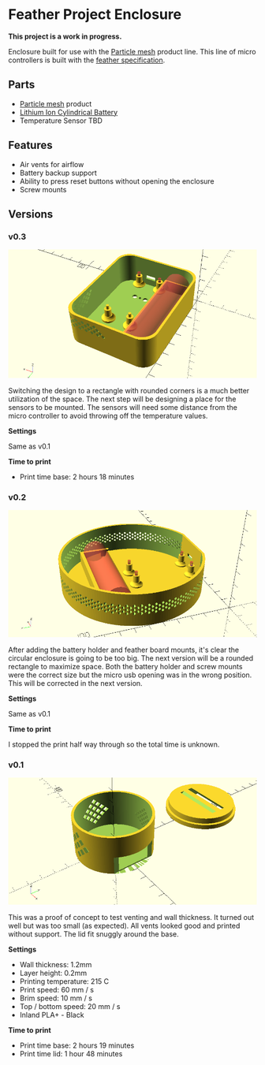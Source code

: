 # Feather Project Enclosure

**This project is a work in progress.**

Enclosure built for use with the [Particle mesh](https://www.particle.io/mesh/) product line. This line of micro controllers is built with the [feather specification](https://learn.adafruit.com/adafruit-feather/feather-specification).

## Parts

- [Particle mesh](https://www.particle.io/mesh/) product
- [Lithium Ion Cylindrical Battery](https://www.adafruit.com/product/1781)
- Temperature Sensor TBD

## Features

- Air vents for airflow
- Battery backup support
- Ability to press reset buttons without opening the enclosure
- Screw mounts

## Versions

### v0.3

![Render v0.3](images/render_v0.3.png)

Switching the design to a rectangle with rounded corners is a much better utilization of the space. The next step will be designing a place for the sensors to be mounted. The sensors will need some distance from the micro controller to avoid throwing off the temperature values.

**Settings**

Same as v0.1

**Time to print**

- Print time base: 2 hours 18 minutes

### v0.2

![Render v0.2](images/render_v0.2.png)

After adding the battery holder and feather board mounts, it's clear the circular enclosure is going to be too big. The next version will be a rounded rectangle to maximize space. Both the battery holder and screw mounts were the correct size but the micro usb opening was in the wrong position. This will be corrected in the next version.

**Settings**

Same as v0.1

**Time to print**

I stopped the print half way through so the total time is unknown.

### v0.1

![Render v0.1](images/render_v0.1.png)

This was a proof of concept to test venting and wall thickness. It turned out well but was too small (as expected). All vents looked good and printed without support. The lid fit snuggly around the base.

**Settings**

- Wall thickness: 1.2mm
- Layer height: 0.2mm
- Printing temperature: 215 C
- Print speed: 60 mm / s
- Brim speed: 10 mm / s
- Top / bottom speed: 20 mm / s
- Inland PLA+ - Black

**Time to print**

- Print time base: 2 hours 19 minutes
- Print time lid: 1 hour 48 minutes
